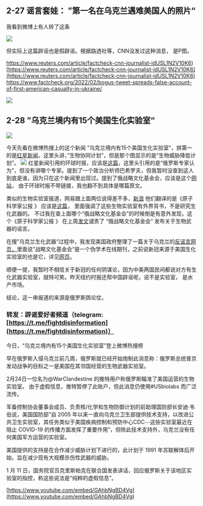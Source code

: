 ## 2-27 谣言套娃： ”第一名在乌克兰遇难美国人的照片“
我看到微博上有人转了这条

![](https://i.imgur.com/1zy0SZO.png)

但实际上这篇辟谣也是假辟谣。根据路透社等，CNN没发过这种消息， 是P图。

https://www.reuters.com/article/factcheck-cnn-journalist-idUSL1N2V10K6)[https://www.reuters.com/article/factcheck-cnn-journalist-idUSL1N2V10K6](https://www.reuters.com/article/factcheck-cnn-journalist-idUSL1N2V10K6)
https://www.factcheck.org/2022/02/bogus-tweet-spreads-false-account-of-first-american-casualty-in-ukraine/

![](https://i.imgur.com/MsTxvpu.png)


## 2-28 ”乌克兰境内有15个美国生化实验室“
![](https://i.imgur.com/1H9crkP.png)

今天先看在微博热搜上的这个新闻 ”乌克兰境内有15个美国生化实验室“，排第一的是[红星新闻](https://static.cdsb.com/micropub/Articles/202202/d5c1d777934e9e2d8b938e184113aefc.html)，这里头讲，”生物协同计划”，但是那个图显示的是“生物威胁降低计划”。
![](https://i.imgur.com/YZFIcev.png)
红星新闻引用的环球时报，应该是[这篇](https://world.huanqiu.com/article/46zoknDDBly)，这里头引用的是“俄罗斯专家认为”，但没有讲哪个专家。提到了一个政治分析师巴希罗夫，但我暂时没查到这人到底是谁，因为只在这个新闻里出现过。提到了俄战略文化基金会，应该是这个[网站](https://www.strategic-culture.org/)， 由于环球时报不带链接，我也翻不到具体是哪篇原文。

类似的生物实验室报道，网易跟上面两位说得差不多，[新浪](https://news.sina.com.cn/w/2022-02-26/doc-imcwiwss3083013.shtml) 他们翻译的是《原子科学家公报 》 应该是[这篇](https://thebulletin.org/2022/02/us-official-russian-invasion-of-ukraine-risks-release-of-dangerous-pathogens/)， 里面强调了这些生物实验室有外界背书，不是研究生化武器的。 不过我在查上面哪个“俄战略文化基金会”的时候倒是有意外发现，这个《原子科学家公报 》 在上周[发文](https://thebulletin.org/2022/02/russian-media-spreading-disinformation-about-us-bioweapons-as-troops-mass-near-ukraine/)谴责了 “俄战略文化基金会“ 发布关于生物武器的谣言。

在搜”乌克兰生化武器“过程中，我发现美国政府整理了一篇关于乌克兰的[反谣言网页，](https://www.state.gov/translations/chinese/%E4%BA%8B%E5%AE%9E%E4%B8%8E%E8%B0%8E%E8%A8%80%EF%BC%9A%E4%BF%84%E7%BD%97%E6%96%AF%E7%82%AE%E5%88%B6%E5%85%B3%E4%BA%8E%E4%B9%8C%E5%85%8B%E5%85%B0%E7%9A%84%E8%99%9A%E5%81%87%E4%BF%A1%E6%81%AF/)里面说”战略文化基金会“是一个伪学术在线期刊，之前说新冠来源于美国生化实验室的也是它，详见[网页](https://e.america.gov/t/ViewEmail/i/B253AE94519376FD2540EF23F30FEDED/F2AB8F86DC5635A4AF060D6555554232)。

顺便一提，我暂时不相信关于新冠的任何阴谋论，因为中美两国民间都说对方有生化武器实验室，就特可笑。昨天纽约时报还帮中国辟谣呢，说不是实验室， 是水产市场。

结论，这一串报道的来源是俄罗斯舆论仗。

### 转发：辟谣爱好者频道（telegram: [](https://t.me/fightdisinformation)[https://t.me/fightdisinformation](https://t.me/fightdisinformation)）

今日，“乌克兰境内有15个美国生化实验室”登上微博热搜榜

早在俄罗斯入侵乌克兰前几周，俄罗斯就已经开始炮制此消息称：俄罗斯总统普京 发动战争的目标之一是美国在其邻国经营的生物武器实验室。

2月24日一位名为@WarClandestine 的推特用户称俄罗斯瞄准了美国运营的生物实验室。 由于虚假信息，推特暂停了此账户，但此消息仍使用#USbiolabs 而广泛流传。

军备控制协会董事会成员、负责核/化学和生物防御计划的前助理国防部长安迪·韦伯说，美国国防部”自 2005 年以来一直向乌克兰卫生部提供技术支持，以改进公共卫生实验室，其任务类似于美国疾病控制和预防中心CDC⋯这些实验室最近在阻止 COVID-19 的传播方面发挥了重要作用”，但除此技术支持外，乌克兰没有任何美国军方运营的实验室。

美国提供的支持是在合作减少威胁计划下进行的，此计划于 1991 年苏联解体后开始，旨在减少现有大规模杀伤性武器的威胁。

1 月 11 日，国务院官员克里斯帕克在联合国发表讲话，回应俄罗斯关于该地区实验室的指控，称这些说法是“纯粹的虚假信息”。

[](https://www.youtube.com/embed/GAhbNgBD4Vg)[https://www.youtube.com/embed/GAhbNgBD4Vg](https://www.youtube.com/embed/GAhbNgBD4Vg)